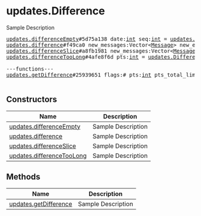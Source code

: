 # updates.Difference

Sample Description

<pre>
<a href="../constructor/updates.differenceEmpty.md">updates.differenceEmpty</a>#5d75a138 date:<a href="../type/int.md">int</a> seq:<a href="../type/int.md">int</a> = <a href="../type/updates.Difference.md">updates.Difference</a>;
<a href="../constructor/updates.difference.md">updates.difference</a>#f49ca0 new_messages:Vector&lt;<a href="../type/Message.md">Message</a>&gt; new_encrypted_messages:Vector&lt;<a href="../type/EncryptedMessage.md">EncryptedMessage</a>&gt; other_updates:Vector&lt;<a href="../type/Update.md">Update</a>&gt; chats:Vector&lt;<a href="../type/Chat.md">Chat</a>&gt; users:Vector&lt;<a href="../type/User.md">User</a>&gt; state:<a href="../type/updates.State.md">updates.State</a> = <a href="../type/updates.Difference.md">updates.Difference</a>;
<a href="../constructor/updates.differenceSlice.md">updates.differenceSlice</a>#a8fb1981 new_messages:Vector&lt;<a href="../type/Message.md">Message</a>&gt; new_encrypted_messages:Vector&lt;<a href="../type/EncryptedMessage.md">EncryptedMessage</a>&gt; other_updates:Vector&lt;<a href="../type/Update.md">Update</a>&gt; chats:Vector&lt;<a href="../type/Chat.md">Chat</a>&gt; users:Vector&lt;<a href="../type/User.md">User</a>&gt; intermediate_state:<a href="../type/updates.State.md">updates.State</a> = <a href="../type/updates.Difference.md">updates.Difference</a>;
<a href="../constructor/updates.differenceTooLong.md">updates.differenceTooLong</a>#4afe8f6d pts:<a href="../type/int.md">int</a> = <a href="../type/updates.Difference.md">updates.Difference</a>;

---functions---
<a href="../method/updates.getDifference.md">updates.getDifference</a>#25939651 flags:# pts:<a href="../type/int.md">int</a> pts_total_limit:flags.0?<a href="../type/int.md">int</a> date:<a href="../type/int.md">int</a> qts:<a href="../type/int.md">int</a> = <a href="../type/updates.Difference.md">updates.Difference</a>;

</pre>

## Constructors

| Name | Description |
|------|-------------|
| [updates.differenceEmpty](../constructor/updates.differenceEmpty.md) | Sample Description |
| [updates.difference](../constructor/updates.difference.md) | Sample Description |
| [updates.differenceSlice](../constructor/updates.differenceSlice.md) | Sample Description |
| [updates.differenceTooLong](../constructor/updates.differenceTooLong.md) | Sample Description |

## Methods

| Name | Description |
|------|-------------|
| [updates.getDifference](../method/updates.getDifference.md) | Sample Description |

